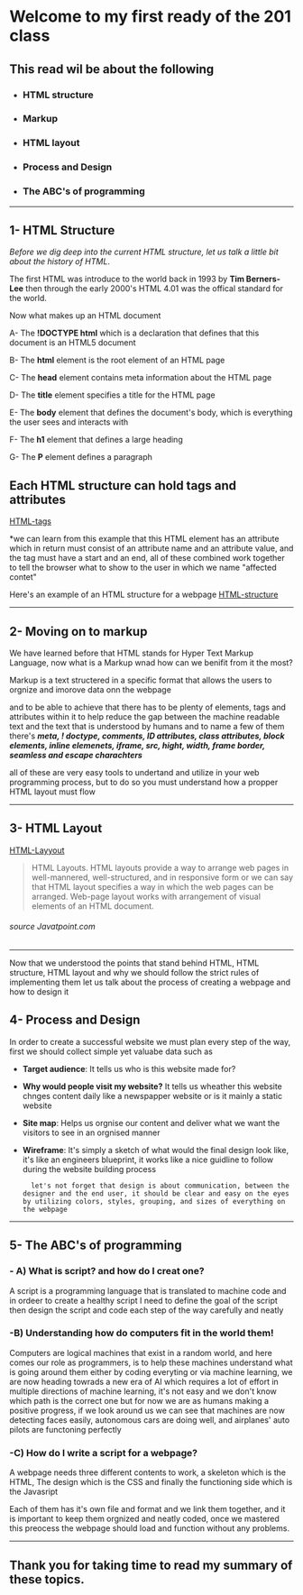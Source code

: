 # Welcome to my first ready of the 201 class

## This read wil be about the following

* ### HTML structure

* ### Markup

* ### HTML layout

* ### Process and Design

* ### The ABC's of programming

------------------------------------------------------

## 1- HTML Structure

*Before we dig deep into the current HTML structure, let us talk a little bit about the history of HTML*.

The first HTML was introduce to the world back in 1993 by **Tim Berners-Lee** then through the early 2000's HTML 4.01 was the offical standard for the world.

Now what makes up an HTML document

A- The **!DOCTYPE html** which is a  declaration that defines that this document is an HTML5 document


B- The **html** element is the root element of an HTML page


C- The **head** element contains meta information about the HTML page


D- The **title** element specifies a title for the HTML page

E- The **body** element that defines the document's body, which is everything the user sees and interacts with

F- The **h1** element that defines a large heading

G- The **P** element defines a paragraph

## Each HTML structure can hold tags and attributes

[HTML-tags](https://tutorial.techaltum.com/images/element.png)

*we can learn from this example that this HTML element has an attribute which in return must consist of an attribute name and an attribute value, and the tag must have a start and an end, all of these combined work together to tell the browser what to show to the user in which we name "affected contet"

Here's an example of an HTML structure for a webpage
[HTML-structure](https://stuyhsdesign.files.wordpress.com/2015/09/basic-structure.png)


-------------------------------


## 2- Moving on to markup

We have learned before that HTML stands for Hyper Text Markup Language, now what is a Markup wnad how can we benifit from it the most?

Markup is a text structered in a specific format that allows the users to orgnize and imorove data onn the webpage

and to be able to achieve that there has to be plenty of elements, tags and attributes within it to help reduce the gap between the machine readable text and the text that is understood by humans and to name a few of them there's _**meta, ! doctype, comments, ID attributes, class attributes, block elements, inline elemenets, iframe, src, hight, width, frame border, seamless and escape charachters**_ 

all of these are very easy tools to undertand and utilize in your web programming process, but to do so you must understand how a propper HTML layout must flow

----------------------------------

## 3- HTML Layout

[HTML-Layyout](https://cdn.educba.com/academy/wp-content/uploads/2019/11/html7.png)


>HTML Layouts. HTML layouts provide a way to arrange web pages in well-mannered, well-structured, and in responsive form or we can say that HTML layout specifies a way in which the web pages can be arranged. Web-page layout works with arrangement of visual elements of an HTML document.

###### source Javatpoint.com

-----------------------

Now that we understood the points that stand behind HTML, HTML structure, HTML layout and why we should follow the strict rules of implementing them let us talk about the process of creating a webpage and how to design it

## 4- Process and Design

In order to create a successful website we must plan every step of the way, first we should collect simple yet valuabe data such as

* __Target audience__: It tells us who is this website made for?

* __Why would people visit my website?__ It tells us wheather this website chnges content daily like a newspapper website or is it mainly a static website 

* __Site map__: Helps us orgnise our content and deliver what we want the visitors to see in an orgnised manner 

* __Wireframe__: It's simply a sketch of what would the final design look like, it's like an engineers blueprint, it works like a nice guidline to follow during the website building process

        let's not forget that design is about communication, between the designer and the end user, it should be clear and easy on the eyes by utilizing colors, styles, grouping, and sizes of everything on the webpage

------------------------------

## 5- The ABC's of programming

### - A) What is script? and how do I creat one?

A script is a programming language that is translated to machine code
and in ordeer to create a healthy script I need to define the goal of the script then design the script and code each step of the way carefully and neatly

### -B) Understanding how do computers fit in the world them!

Computers are logical machines that exist in a random world, and here comes our role as programmers, is to help these machines understand what is going around them either by coding everyting or via machine learning, we are now heading towrads a new era of AI which requires a lot of effort in multiple directions of machine learning, it's not easy and we don't know which path is the correct one but for now we are as humans making a positive progress, if we look around us we can see that machines are now detecting faces easily, autonomous cars are doing well, and airplanes' auto pilots are functoning perfectly

### -C) How do I write a script for a webpage?

A webpage needs three different contents to work, a skeleton which is the HTML, The design which is the CSS and finally the functioning side which is the Javasript

Each of them has it's own file and format and we link them together, and it is important to keep them orgnized and neatly coded, once we mastered this preocess the webpage should load and function without any problems.

--------------------------------

## Thank you for taking time to read my summary of these topics.
